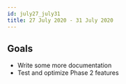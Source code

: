 ```yaml
---
id: july27_july31
title: 27 July 2020 - 31 July 2020
---
```


## Goals

* Write some more documentation
* Test and optimize Phase 2 features


